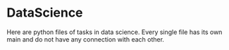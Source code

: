 # DataScience
Here are python files of tasks in data science.
Every single file has its own main and do not have any connection with each other.
